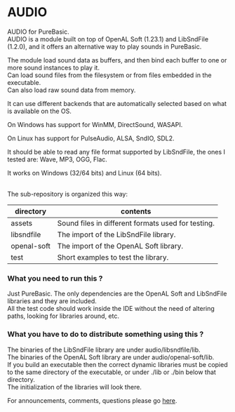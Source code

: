 # AUDIO
AUDIO for PureBasic.<br>
AUDIO is a module built on top of OpenAL Soft (1.23.1) and LibSndFile (1.2.0), and it offers an alternative way to play sounds in PureBasic.<br>

The module load sound data as buffers, and then bind each buffer to one or more sound instances to play it.<br>
Can load sound files from the filesystem or from files embedded in the executable.<br>
Can also load raw sound data from memory.<br>

It can use different backends that are automatically selected based on what is available on the OS.<br>

On Windows has support for WinMM, DirectSound, WASAPI.<br>

On Linux has support for PulseAudio, ALSA, SndIO, SDL2.<br>

It should be able to read any file format supported by LibSndFile, the ones I tested are: Wave, MP3, OGG, Flac.

It works on Windows (32/64 bits) and Linux (64 bits).<br>
<br>

The sub-repository is organized this way:

| directory | contents |
| ------ | ------ |
| assets | Sound files in different formats used for testing. |
| libsndfile | The import of the LibSndFile library. |
| openal-soft | The import of the OpenAL Soft library. |
| test | Short examples to test the library. |

### What you need to run this ?
Just PureBasic. The only dependencies are the OpenAL Soft and LibSndFile libraries and they are included.<br>
All the test code should work inside the IDE without the need of altering paths, looking for libraries around, etc.<br>

### What you have to do to distribute something using this ?
The binaries of the LibSndFile library are under audio/libsndfile/lib.<br>
The binaries of the OpenAL Soft library are under audio/openal-soft/lib.<br>
If you build an executable then the correct dynamic libraries must be copied to the same directory of the executable, or under ./lib or ./bin below that directory.<br>
The initialization of the libraries will look there.<br>

For announcements, comments, questions please go [here](https://www.purebasic.fr/).


